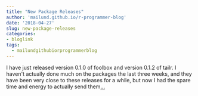 ```yaml
---
title: "New Package Releases"
author: 'mailund.github.io/r-programmer-blog'
date: '2018-04-27'
slug: new-package-releases
categories:
- bloglink
tags:
  - mailundgithubiorprogrammerblog
---
```


I have just released version 0.1.0 of foolbox and version 0.1.2 of tailr. I haven't actually done much on the packages the last three weeks, and they have been very close to these releases for a while, but now I had the spare time and energy to actually send them[... <i class="fas fa-external-link-alt"></i>](https://mailund.github.io/r-programmer-blog/2018/04/27/new-package-releases-foolbox-and-tailr/)

